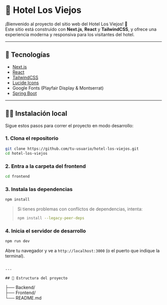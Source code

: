 # 🏨 Hotel Los Viejos

¡Bienvenido al proyecto del sitio web del Hotel Los Viejos! 🌴  
Este sitio está construido con **Next.js**, **React** y **TailwindCSS**, y ofrece una experiencia moderna y responsiva para los visitantes del hotel.

---

## 🚀 Tecnologías

- [Next.js](https://nextjs.org/)
- [React](https://reactjs.org/)
- [TailwindCSS](https://tailwindcss.com/)
- [Lucide Icons](https://lucide.dev/)
- Google Fonts (Playfair Display & Montserrat)
- [Spring Boot](https://spring.io/projects/spring-boot)

---

## 🧑‍💻 Instalación local

Sigue estos pasos para correr el proyecto en modo desarrollo:

### 1. Clona el repositorio

```bash
git clone https://github.com/tu-usuario/hotel-los-viejos.git
cd hotel-los-viejos
```

### 2. Entra a la carpeta del frontend

```bash
cd frontend
```

### 3. Instala las dependencias

```bash
npm install
```

> Si tienes problemas con conflictos de dependencias, intenta:
> ```bash
> npm install --legacy-peer-deps
> ```

### 4. Inicia el servidor de desarrollo

```bash
npm run dev
```

Abre tu navegador y ve a `http://localhost:3000` (o el puerto que indique la terminal).
```

---

## 📁 Estructura del proyecto

```
├── Backend/                  
├── Frontend/        
└── README.md             
```

